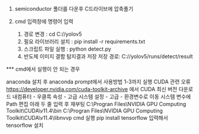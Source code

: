 1. semiconductor 폴더를 다운후 C드라이브에 압축풀기

2. cmd 입력창에 명령어 입력

   1) 경로 변경 : cd C://yolov5
   2) 필요 라이브러리 설치 : pip install -r requirements.txt
   3) 스크립트 파일 실행 : python detect.py
   4) 반도체 이미지 결함 탐지결과 저장 저장 경로: C://yolov5/runs/detect/result

*** cmd에서 실행이 안 되는 경우

anaconda 설치 후 anaconda prompt에서 사용방법 1-3까지 실행
CUDA 관련 오류
https://developer.nvidia.com/cuda-toolkit-archive 에서 CUDA 최신 버전 다운로드
내컴퓨터 - 우클륵 속성 - 고급 시스템 설정 - 고급 - 환경변수로 이동
시스템 변수에 Path 편집
아래 두 줄 입력 후 재부팅 C:\Progran Files\NVIDIA GPU Computing Toolkit\CUDA\v11.4\bin C:\Progran Files\NVIDIA GPU Computing Toolkit\CUDA\v11.4\libnvvp
cmd 실행
pip install tensorflow 입력해서 tensorflow 설치
